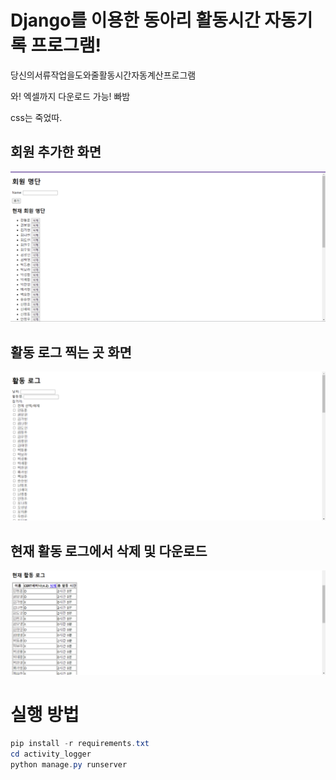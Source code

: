 # Django를 이용한 동아리 활동시간 자동기록 프로그램!
당신의서류작업을도와줄활동시간자동계산프로그램

와! 엑셀까지 다운로드 가능! 빠밤

css는 죽었따.

## 회원 추가한 화면
![alt text](image.png)

## 활동 로그 찍는 곳 화면
![alt text](image-3.png)

## 현재 활동 로그에서 삭제 및 다운로드
![alt text](image-2.png)

# 실행 방법
```powershell
pip install -r requirements.txt
cd activity_logger
python manage.py runserver
```



